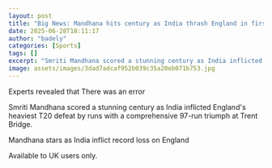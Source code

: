 ```yaml
---
layout: post
title: "Big News: Mandhana hits century as India thrash England in first T20"
date: 2025-06-28T18:11:17
author: "badely"
categories: [Sports]
tags: []
excerpt: "Smriti Mandhana scored a stunning century as India inflicted England's heaviest T20 defeat by runs with a comprehensive 97-run triumph at Trent Bridge"
image: assets/images/3dad7adcaf952b039c35a20eb071b753.jpg
---
```


Experts revealed that There was an error

Smriti Mandhana scored a stunning century as India inflicted England's heaviest T20 defeat by runs with a comprehensive 97-run triumph at Trent Bridge.

Mandhana stars as India inflict record loss on England

Available to UK users only.

